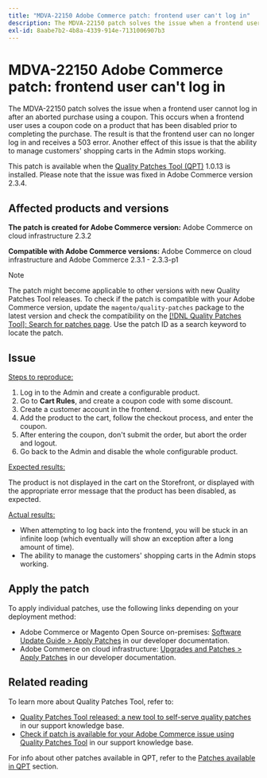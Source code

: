 ```yaml
---
title: "MDVA-22150 Adobe Commerce patch: frontend user can't log in"
description: The MDVA-22150 patch solves the issue when a frontend user cannot log in after an aborted purchase using a coupon. This occurs when a frontend user uses a coupon code on a product that has been disabled prior to completing the purchase. The result is that the frontend user can no longer log in and receives a 503 error. Another effect of this issue is that the ability to manage customers' shopping carts in the Admin stops working.
exl-id: 8aabe7b2-4b8a-4339-914e-7131006907b3
---
```

# MDVA-22150 Adobe Commerce patch: frontend user can't log in

The MDVA-22150 patch solves the issue when a frontend user cannot log in after an aborted purchase using a coupon. This occurs when a frontend user uses a coupon code on a product that has been disabled prior to completing the purchase. The result is that the frontend user can no longer log in and receives a 503 error. Another effect of this issue is that the ability to manage customers' shopping carts in the Admin stops working.

This patch is available when the [Quality Patches Tool (QPT)](https://devdocs.magento.com/guides/v2.4/comp-mgr/patching.html#mqp) 1.0.13 is installed. Please note that the issue was fixed in Adobe Commerce version 2.3.4.

## Affected products and versions

 **The patch is created for Adobe Commerce version:** Adobe Commerce on cloud infrastructure 2.3.2

 **Compatible with Adobe Commerce versions:** Adobe Commerce on cloud infrastructure and Adobe Commerce 2.3.1 - 2.3.3-p1

>[!NOTE]
>
>The patch might become applicable to other versions with new Quality Patches Tool releases. To check if the patch is compatible with your Adobe Commerce version, update the `magento/quality-patches` package to the latest version and check the compatibility on the [[!DNL Quality Patches Tool]: Search for patches page](https://devdocs.magento.com/quality-patches/tool.html#patch-grid). Use the patch ID as a search keyword to locate the patch.

## Issue

 <u>Steps to reproduce:</u>

1. Log in to the Admin and create a configurable product.
1. Go to **Cart Rules**, and create a coupon code with some discount.
1. Create a customer account in the frontend.
1. Add the product to the cart, follow the checkout process, and enter the coupon.
1. After entering the coupon, don't submit the order, but abort the order and logout.
1. Go back to the Admin and disable the whole configurable product.

 <u>Expected results:</u>

The product is not displayed in the cart on the Storefront, or displayed with the appropriate error message that the product has been disabled, as expected.

 <u>Actual results:</u>

* When attempting to log back into the frontend, you will be stuck in an infinite loop (which eventually will show an exception after a long amount of time).
* The ability to manage the customers' shopping carts in the Admin stops working.

## Apply the patch

To apply individual patches, use the following links depending on your deployment method:

* Adobe Commerce or Magento Open Source on-premises: [Software Update Guide > Apply Patches](https://devdocs.magento.com/guides/v2.4/comp-mgr/patching/mqp.html) in our developer documentation.
* Adobe Commerce on cloud infrastructure: [Upgrades and Patches > Apply Patches](https://devdocs.magento.com/cloud/project/project-patch.html) in our developer documentation.

## Related reading

To learn more about Quality Patches Tool, refer to:

* [Quality Patches Tool released: a new tool to self-serve quality patches](/help/announcements/adobe-commerce-announcements/magento-quality-patches-released-new-tool-to-self-serve-quality-patches.md) in our support knowledge base.
* [Check if patch is available for your Adobe Commerce issue using Quality Patches Tool](/help/support-tools/patches-available-in-qpt-tool/check-patch-for-magento-issue-with-magento-quality-patches.md) in our support knowledge base.

For info about other patches available in QPT, refer to the [Patches available in QPT](https://support.magento.com/hc/en-us/sections/360010506631-Patches-available-in-MQP-tool-) section.
